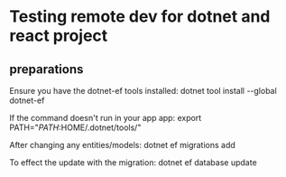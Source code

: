# Testing remote dev for dotnet and react project

## preparations
Ensure you have the dotnet-ef tools installed:
dotnet tool install --global dotnet-ef

If the command doesn't run in your app app:
export PATH="$PATH:$HOME/.dotnet/tools/"

After changing any entities/models:
dotnet ef migrations add <migration name>

To effect the update with the migration:
dotnet ef database update